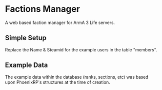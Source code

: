 # Factions Manager
A web based faction manager for ArmA 3 Life servers.

## Simple Setup
Replace the Name & Steamid for the example users in the table "members".

## Example Data
The example data within the database (ranks, sections, etc) was based upon PhoenixRP's structures at the time of creation.
